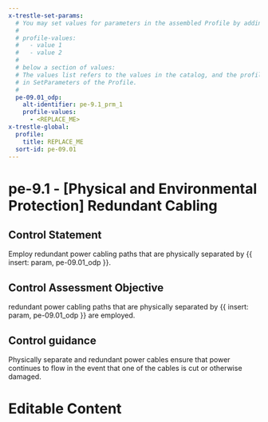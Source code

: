 ```yaml
---
x-trestle-set-params:
  # You may set values for parameters in the assembled Profile by adding
  #
  # profile-values:
  #   - value 1
  #   - value 2
  #
  # below a section of values:
  # The values list refers to the values in the catalog, and the profile-values represent values
  # in SetParameters of the Profile.
  #
  pe-09.01_odp:
    alt-identifier: pe-9.1_prm_1
    profile-values:
      - <REPLACE_ME>
x-trestle-global:
  profile:
    title: REPLACE_ME
  sort-id: pe-09.01
---
```


# pe-9.1 - \[Physical and Environmental Protection\] Redundant Cabling

## Control Statement

Employ redundant power cabling paths that are physically separated by {{ insert: param, pe-09.01_odp }}.

## Control Assessment Objective

redundant power cabling paths that are physically separated by {{ insert: param, pe-09.01_odp }} are employed.

## Control guidance

Physically separate and redundant power cables ensure that power continues to flow in the event that one of the cables is cut or otherwise damaged.

# Editable Content

<!-- Make additions and edits below -->
<!-- The above represents the contents of the control as received by the profile, prior to additions. -->
<!-- If the profile makes additions to the control, they will appear below. -->
<!-- The above markdown may not be edited but you may edit the content below, and/or introduce new additions to be made by the profile. -->
<!-- If there is a yaml header at the top, parameter values may be edited. Use --set-parameters to incorporate the changes during assembly. -->
<!-- The content here will then replace what is in the profile for this control, after running profile-assemble. -->
<!-- The current profile has no added parts for this control, but you may add new ones here. -->
<!-- Each addition must have a heading either of the form ## Control my_addition_name -->
<!-- or ## Part a. (where the a. refers to one of the control statement labels.) -->
<!-- "## Control" parts are new parts added after the statement part. -->
<!-- "## Part" parts are new parts added into the top-level statement part with that label. -->
<!-- Subparts may be added with nested hash levels of the form ### My Subpart Name -->
<!-- underneath the parent ## Control or ## Part being added -->
<!-- See https://ibm.github.io/compliance-trestle/tutorials/ssp_profile_catalog_authoring/ssp_profile_catalog_authoring for guidance. -->
